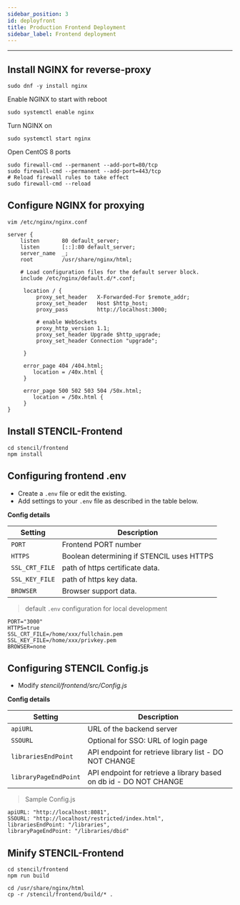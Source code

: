 ```yaml
---
sidebar_position: 3
id: deployfront
title: Production Frontend Deployment
sidebar_label: Frontend deployment
---
```


---
## Install NGINX for reverse-proxy

```
sudo dnf -y install nginx
```

Enable NGINX to start with reboot
```
sudo systemctl enable nginx
```

Turn NGINX on
```
sudo systemctl start nginx
```

Open CentOS 8 ports
```
sudo firewall-cmd --permanent --add-port=80/tcp
sudo firewall-cmd --permanent --add-port=443/tcp
# Reload firewall rules to take effect
sudo firewall-cmd --reload
```

## Configure NGINX for proxying
```
vim /etc/nginx/nginx.conf
```

```
server {
    listen       80 default_server;
    listen       [::]:80 default_server;
    server_name  _;
    root         /usr/share/nginx/html;

    # Load configuration files for the default server block.
    include /etc/nginx/default.d/*.conf;

     location / {
         proxy_set_header   X-Forwarded-For $remote_addr;
         proxy_set_header   Host $http_host;
         proxy_pass         http://localhost:3000;

         # enable WebSockets
         proxy_http_version 1.1;
         proxy_set_header Upgrade $http_upgrade;
         proxy_set_header Connection "upgrade";

     }

     error_page 404 /404.html;
        location = /40x.html {
     }

     error_page 500 502 503 504 /50x.html;
        location = /50x.html {
     }
}
```

## Install STENCIL-Frontend
```
cd stencil/frontend
npm install
```

## Configuring frontend .env
- Create a `.env` file or edit the existing.
- Add settings to your `.env` file as described in the table below.

**Config details**

|Setting| Description|
| ----------------- | -------------------------------------------------------------------------------------------------------------------------------------- |
| `PORT`          | Frontend PORT number |
| `HTTPS`         | Boolean determining if STENCIL uses HTTPS |
| `SSL_CRT_FILE`         | path of https certificate  data. |
| `SSL_KEY_FILE`         | path of https key data. |
| `BROWSER`         | Browser support data. |

> default `.env` configuration for local development

```
PORT="3000"
HTTPS=true
SSL_CRT_FILE=/home/xxx/fullchain.pem
SSL_KEY_FILE=/home/xxx/privkey.pem
BROWSER=none
```

## Configuring STENCIL Config.js
- Modify *stencil/frontend/src/Config.js*

**Config details**

|Setting| Description|
| ----------------- | -------------------------------------------------------------------------------------------------------------------------------------- |
| `apiURL`          | URL of the backend server |
| `SSOURL`          | Optional for SSO: URL of login page |
| `librariesEndPoint`          | API endpoint for retrieve library list - DO NOT CHANGE |
| `libraryPageEndPoint`          | API endpoint for retrieve a library based on db id - DO NOT CHANGE |

> Sample Config.js

```
apiURL: "http://localhost:8081",
SSOURL: "http://localhost/restricted/index.html",
librariesEndPoint: "/libraries",
libraryPageEndPoint: "/libraries/dbid"
```

## Minify STENCIL-Frontend
```
cd stencil/frontend
npm run build
```

```
cd /usr/share/nginx/html
cp -r /stencil/frontend/build/* .
```
